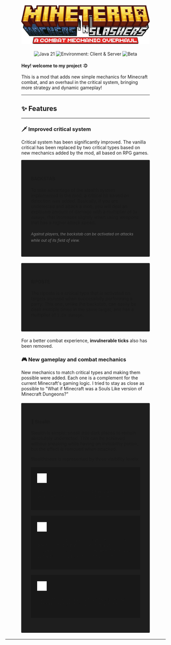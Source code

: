 <div style="
            margin-right: 10%;
            margin-left: 10%;
            margin-top: 10%;
            ">
<div style="
            max-width: fit-content;
            margin-right: auto;
            margin-left: auto;
            margin-top: 5%;
            ">

<img alt="Hackers &#39;n Slashers logo" src="src/main/resources/logo.png"/>

</div>

<div style="
            max-width: fit-content;
            margin-right: auto;
            margin-left: auto;
            margin-top: 5%;
            ">

![Java 21](https://img.shields.io/badge/Java-21-orange?style=flat&logo=coffeescript)
![Environment: Client & Server](https://img.shields.io/badge/Environment-Client%20%26%20Server-blue?style=flat)
![Beta](https://img.shields.io/badge/Status-Beta-yellow?style=flat)

</div>

<div>

#### Hey! welcome to my project :D
This is a mod that adds new simple mechanics for Minecraft combat, and an overhaul
in the critical system, bringing more strategy and dynamic gameplay!

</div>

<div>

---

## ✨ Features

---

</div>

### 🗡️ Improved critical system

Critical system has been significantly improved. The vanilla critical has been
replaced by two critical types based on new mechanics added by the mod, all based on
RPG games.

<div style = "
            background-color: #1e1e1e;
            padding: 30px;
            border-radius: 2px;
            ">

#### **BACKSTAB**

To take advantage of the stealth system implemented in the mod, a critical hit based on
detection was added. Basically, if you are undetected and attack a mob, you will deal an
explosive amount of damage with a multiplier of `3x damage`, that increases slightly when using
weapons that has a higher attack speed.

<sub style="color: gray">_Against players, the backstab can be activated on attacks while out of its field of view._</sub>

</div>

<div style = "
            background-color: #1e1e1e;
            padding: 30px;
            border-radius: 2px;
            margin-top: 5%;
            margin-bottom: 5%;
            ">

#### **RIPOSTE**

The riposte is a critical type that is activated on targets stunned when successfully performing
a parry. This one, unlike the backstab, can easily be dealt multiple times in the same target, and has a
multiplier of `1.5x damage`.

</div>

For a better combat experience, **invulnerable ticks** also has been removed.


### 🎮 New gameplay and combat mechanics

New mechanics to match critical types and making them possible were added. Each one is a complement
for the current Minecraft's gaming logic. I tried to stay as close as possible to "What if Minecraft was a
Souls Like version of Minecraft Dungeons?" 

<div style = "
            background-color: #1e1e1e;
            padding: 30px;
            border-radius: 2px;
            margin-top: 5%;
            margin-bottom: 5%;
            ">

#### **🥷 Stealth**

Stealth is simple: sneak into dark places to remain absolutely undetected. This can be achieved without sneaking
while having an invisibility potion, but the effect is removed when attacked.

Stealthiness is represented by three visibility levels:

<div style = "
            background-color: #181818;
            padding: 20px;
            border-radius: 2px;
            margin-top: 5%;
            margin-bottom: 5%;
            ">

<img alt="Hackers &#39;n Slashers logo" src="src/main/resources/assets/hackersandslashers/textures/screens/alert.png" width="30" height="30"/>

`Alert` this state means that the player has been detected by a mob in the area.

</div>

<div style = "
            background-color: #181818;
            padding: 20px;
            border-radius: 2px;
            margin-top: 5%;
            margin-bottom: 5%;
            ">

<img alt="Hackers &#39;n Slashers logo" src="src/main/resources/assets/hackersandslashers/textures/screens/suspect.png" width="30" height="30"/>

`Suspect` this state means that the player has been seen, but not has been directly targeted. This state can
change either to alert or stealth during the next 3 seconds. 

</div>


<div style = "
            background-color: #181818;
            padding: 20px;
            border-radius: 2px;
            margin-top: 5%;
            margin-bottom: 5%;
            ">

<img alt="Hackers &#39;n Slashers logo" src="src/main/resources/assets/hackersandslashers/textures/screens/hidden.png" width="30" height="30"/>

`Hidden` this state means that the player has not been detected by any mod around.

</div>

</div>

</div>

---


